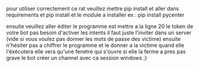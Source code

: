 pour utiliser correctement ce rat veuillez mettre pip install et aller dans requirements
et pip install et le module a installer 
ex : 
pip install pycenter


ensuite veuillez aller éditer le programme est mettre a la ligne 20 le token de votre bot 
pas besoin d'activer les intents il faut juste l'inviter dans un server (vide si vous voulez pas donner les mots de passe des victime)
ensuite n'hésiter pas a chiffrer le programme et le donner a la victime
quand elle l'éxécutera elle vera qu'une fenetre qui s'ouvre si elle la ferme a pres pas grave le bot créer un channel avec ca session windows ;)